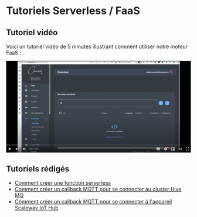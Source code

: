 # Tutoriels Serverless / FaaS

## Tutoriel vidéo

Voici un tutoriel vidéo de 5 minutes illustrant comment utiliser notre moteur FaaS :

[![faas_video_tutorial](../../../../img/faas_video_tutorial.png)](https://youtu.be/NrFRsyKhVUQ)

## Tutoriels rédigés

* [Comment créer une fonction serverless](./how_to_create_a_function.md)
* [Comment créer un callback MQTT pour se connecter au cluster Hive MQ](./how_to_create_mqtt_hive_mq.md)
* [Comment créer un callback MQTT pour se connecter à l'appareil Scaleway IoT Hub](./how_to_create_mqtt_scaleway.md)
